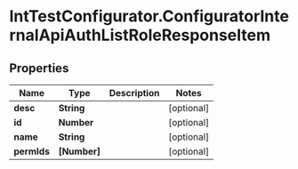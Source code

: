 # IntTestConfigurator.ConfiguratorInternalApiAuthListRoleResponseItem

## Properties

Name | Type | Description | Notes
------------ | ------------- | ------------- | -------------
**desc** | **String** |  | [optional] 
**id** | **Number** |  | [optional] 
**name** | **String** |  | [optional] 
**permIds** | **[Number]** |  | [optional] 


